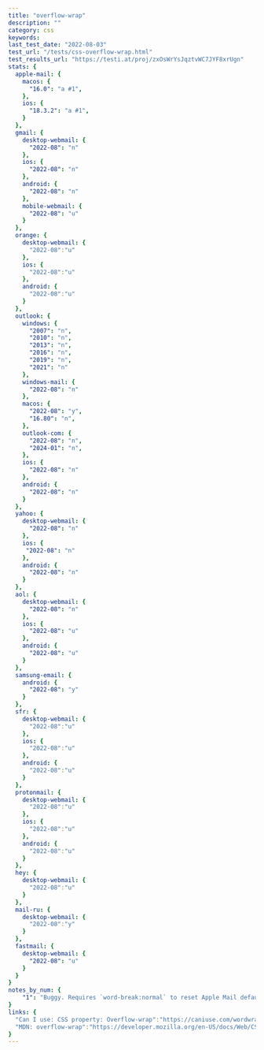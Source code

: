 ```yaml
---
title: "overflow-wrap"
description: ""
category: css
keywords: 
last_test_date: "2022-08-03"
test_url: "/tests/css-overflow-wrap.html"
test_results_url: "https://testi.at/proj/zxOsWrYsJqztvWC7JYF8xrUgn"
stats: {
  apple-mail: {
    macos: {
      "16.0": "a #1",
    },
    ios: {
      "18.3.2": "a #1",
    }
  },
  gmail: {
    desktop-webmail: {
      "2022-08": "n"
    },
    ios: {
      "2022-08": "n"
    },
    android: {
      "2022-08": "n"
    },
    mobile-webmail: {
      "2022-08": "u"
    }
  },
  orange: {
    desktop-webmail: {
      "2022-08":"u"
    },
    ios: {
      "2022-08":"u"
    },
    android: {
      "2022-08":"u"
    }
  },
  outlook: {
    windows: {
      "2007": "n",
      "2010": "n",
      "2013": "n",
      "2016": "n",
      "2019": "n",
      "2021": "n"
    },
    windows-mail: {
      "2022-08": "n"
    },
    macos: {
      "2022-08": "y",
      "16.80": "n",
    },
    outlook-com: {
      "2022-08": "n",
      "2024-01": "n",
    },
    ios: {
      "2022-08": "n"
    },
    android: {
      "2022-08": "n"
    }
  },
  yahoo: {
    desktop-webmail: {
      "2022-08": "n"
    },
    ios: {
     "2022-08": "n"
    },
    android: {
      "2022-08": "n"
    }
  },
  aol: {
    desktop-webmail: {
      "2022-08": "n"
    },
    ios: {
      "2022-08": "u"
    },
    android: {
      "2022-08": "u"
    }
  },
  samsung-email: {
    android: {
      "2022-08": "y"
    }
  },
  sfr: {
    desktop-webmail: {
      "2022-08":"u"
    },
    ios: {
      "2022-08":"u"
    },
    android: {
      "2022-08":"u"
    }
  }, 
  protonmail: {
    desktop-webmail: {
      "2022-08":"u"
    },
    ios: {
      "2022-08":"u"
    },
    android: {
      "2022-08":"u"
    }
  },
  hey: {
    desktop-webmail: {
      "2022-08":"u"
    }
  },
  mail-ru: {
    desktop-webmail: {
      "2022-08":"y"
    }
  },
  fastmail: {
    desktop-webmail: {
      "2022-08": "u"
    }
  }
}
notes_by_num: {
    "1": "Buggy. Requires `word-break:normal` to reset Apple Mail default style (See [issue#394](https://github.com/hteumeuleu/caniemail/issues/394).)"
}
links: {
  "Can I use: CSS property: Overflow-wrap":"https://caniuse.com/wordwrap",
  "MDN: overflow-wrap":"https://developer.mozilla.org/en-US/docs/Web/CSS/overflow-wrap"
}
---
```


